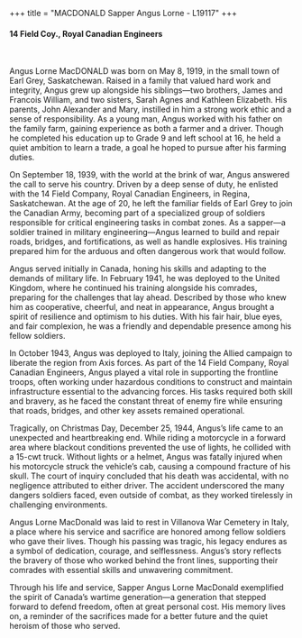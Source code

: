 +++
title = "MACDONALD Sapper Angus Lorne - L19117"
+++

#### 14 Field Coy., Royal Canadian Engineers
<br>


Angus Lorne MacDONALD was born on May 8, 1919, in the small town of Earl Grey, Saskatchewan. 
Raised in a family that valued hard work and integrity, Angus grew up alongside his siblings—two brothers, James and Francois William, and two sisters, Sarah Agnes and Kathleen Elizabeth. His parents, John Alexander and Mary, instilled in him a strong work ethic and a sense of responsibility. 
As a young man, Angus worked with his father on the family farm, gaining experience as both a farmer and a driver. Though he completed his education up to Grade 9 and left school at 16, he held a quiet ambition to learn a trade, a goal he hoped to pursue after his farming duties.

On September 18, 1939, with the world at the brink of war, Angus answered the call to serve his country. Driven by a deep sense of duty, he enlisted with the 14 Field Company, Royal Canadian Engineers, in Regina, Saskatchewan. 
At the age of 20, he left the familiar fields of Earl Grey to join the Canadian Army, becoming part of a specialized group of soldiers responsible for critical engineering tasks in combat zones. As a sapper—a soldier trained in military engineering—Angus learned to build and repair roads, bridges, and fortifications, as well as handle explosives. His training prepared him for the arduous and often dangerous work that would follow.

Angus served initially in Canada, honing his skills and adapting to the demands of military life. In February 1941, he was deployed to the United Kingdom, where he continued his training alongside his comrades, preparing for the challenges that lay ahead. Described by those who knew him as cooperative, cheerful, and neat in appearance, Angus brought a spirit of resilience and optimism to his duties. With his fair hair, blue eyes, and fair complexion, he was a friendly and dependable presence among his fellow soldiers.

In October 1943, Angus was deployed to Italy, joining the Allied campaign to liberate the region from Axis forces. As part of the 14 Field Company, Royal Canadian Engineers, Angus played a vital role in supporting the frontline troops, often working under hazardous conditions to construct and maintain infrastructure essential to the advancing forces. His tasks required both skill and bravery, as he faced the constant threat of enemy fire while ensuring that roads, bridges, and other key assets remained operational.

Tragically, on Christmas Day, December 25, 1944, Angus’s life came to an unexpected and heartbreaking end. 
While riding a motorcycle in a forward area where blackout conditions prevented the use of lights, he collided with a 15-cwt truck. Without lights or a helmet, Angus was fatally injured when his motorcycle struck the vehicle’s cab, causing a compound fracture of his skull. The court of inquiry concluded that his death was accidental, with no negligence attributed to either driver. The accident underscored the many dangers soldiers faced, even outside of combat, as they worked tirelessly in challenging environments.

Angus Lorne MacDonald was laid to rest in Villanova War Cemetery in Italy, a place where his service and sacrifice are honored among fellow soldiers who gave their lives. Though his passing was tragic, his legacy endures as a symbol of dedication, courage, and selflessness. Angus’s story reflects the bravery of those who worked behind the front lines, supporting their comrades with essential skills and unwavering commitment.

Through his life and service, Sapper Angus Lorne MacDonald exemplified the spirit of Canada’s wartime generation—a generation that stepped forward to defend freedom, often at great personal cost. His memory lives on, a reminder of the sacrifices made for a better future and the quiet heroism of those who served.
